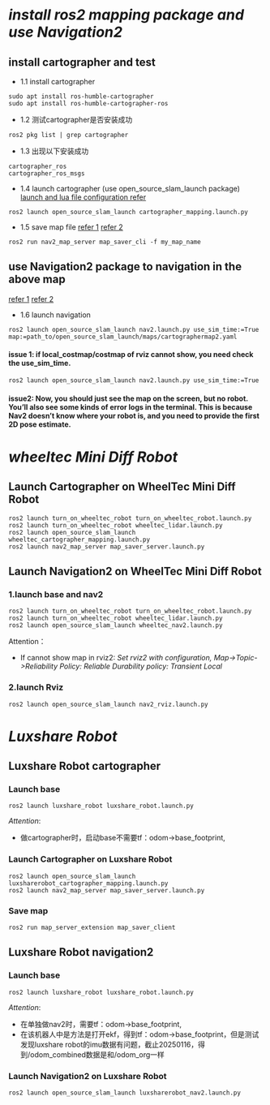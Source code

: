 # ***install ros2 mapping package and use Navigation2***

## install cartographer and test

- 1.1 install cartographer

```bashrc
sudo apt install ros-humble-cartographer
sudo apt install ros-humble-cartographer-ros
```

- 1.2 测试cartographer是否安装成功

```bashrc
ros2 pkg list | grep cartographer
```

- 1.3 出现以下安装成功

```bashrc
cartographer_ros
cartographer_ros_msgs
```

- 1.4 launch cartographer (use open_source_slam_launch package)
  [launch and lua file configuration refer](https://github.com/ROBOTIS-GIT/turtlebot3/tree/humble-devel/turtlebot3_cartographer)

```bashrc
ros2 launch open_source_slam_launch cartographer_mapping.launch.py
```

- 1.5 save map file
  [refer 1](https://github.com/ros-navigation/navigation2/tree/humble/nav2_map_server)
  [refer 2](https://roboticsbackend.com/ros2-nav2-tutorial/)

```bashrc
ros2 run nav2_map_server map_saver_cli -f my_map_name
```

## use Navigation2 package to navigation in the above map

[refer 1](https://roboticsbackend.com/ros2-nav2-tutorial/)
[refer 2](https://github.com/ROBOTIS-GIT/turtlebot3/tree/humble-devel/turtlebot3_navigation2)

- 1.6 launch navigation

```bashrc
ros2 launch open_source_slam_launch nav2.launch.py use_sim_time:=True map:=path_to/open_source_slam_launch/maps/cartographermap2.yaml
```

#### issue 1: if local_costmap/costmap of rviz cannot show, you need check the use_sim_time.

```bashrc
ros2 launch open_source_slam_launch nav2.launch.py use_sim_time:=True
```

#### issue2: Now, you should just see the map on the screen, but no robot. You’ll also see some kinds of error logs in the terminal. This is because Nav2 doesn’t know where your robot is, and you need to **provide the first 2D pose estimate**.

# ***wheeltec Mini Diff Robot***

## Launch Cartographer on WheelTec Mini Diff Robot

```bashrc
ros2 launch turn_on_wheeltec_robot turn_on_wheeltec_robot.launch.py
ros2 launch turn_on_wheeltec_robot wheeltec_lidar.launch.py
ros2 launch open_source_slam_launch wheeltec_cartographer_mapping.launch.py
ros2 launch nav2_map_server map_saver_server.launch.py
```

## Launch Navigation2 on WheelTec Mini Diff Robot

### 1.launch base and nav2

```bashrc
ros2 launch turn_on_wheeltec_robot turn_on_wheeltec_robot.launch.py
ros2 launch turn_on_wheeltec_robot wheeltec_lidar.launch.py
ros2 launch open_source_slam_launch wheeltec_nav2.launch.py
```

Attention：

- If cannot show map in rviz2:
  *Set rviz2 with configuration,
  Map->Topic->Reliability Policy: Reliable
  Durability policy: Transient Local*

### 2.launch Rviz

```bashrc
ros2 launch open_source_slam_launch nav2_rviz.launch.py
```

# ***Luxshare Robot***
## Luxshare Robot cartographer

### Launch base

```
ros2 launch luxshare_robot luxshare_robot.launch.py
```
*Attention*:
- 做cartographer时，启动base不需要tf：odom->base_footprint,


### Launch Cartographer on Luxshare Robot

```bashrc
ros2 launch open_source_slam_launch luxsharerobot_cartographer_mapping.launch.py
ros2 launch nav2_map_server map_saver_server.launch.py
```

### Save map

```
ros2 run map_server_extension map_saver_client 
```
## Luxshare Robot navigation2
### Launch base
```
ros2 launch luxshare_robot luxshare_robot.launch.py
```
*Attention*:
- 在单独做nav2时，需要tf：odom->base_footprint,
- 在该机器人中是方法是打开ekf，得到tf：odom->base_footprint，但是测试发现luxshare robot的imu数据有问题，截止20250116，得到/odom_combined数据是和/odom_org一样

### Launch Navigation2 on Luxshare Robot

```
ros2 launch open_source_slam_launch luxsharerobot_nav2.launch.py
```
